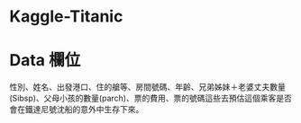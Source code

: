 # Kaggle-Titanic

# Data 欄位
性別、姓名、出發港口、住的艙等、房間號碼、年齡、兄弟姊妹＋老婆丈夫數量(Sibsp)、父母小孩的數量(parch)、票的費用、票的號碼這些去預估這個乘客是否會在鐵達尼號沈船的意外中生存下來。
